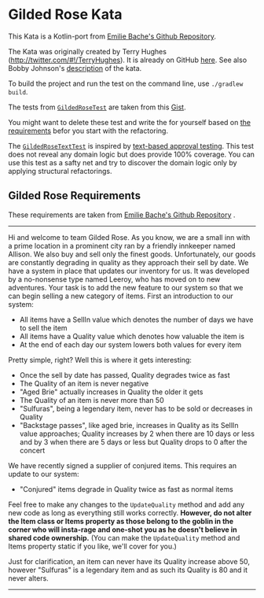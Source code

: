 # Gilded Rose Kata

This Kata is a Kotlin-port
from [Emilie Bache's Github Repository](https://github.com/emilybache/GildedRose-Refactoring-Kata).

The Kata was originally created by Terry Hughes (http://twitter.com/#!/TerryHughes). It is already
on GitHub [here](https://github.com/NotMyself/GildedRose). See also Bobby
Johnson's [description](http://iamnotmyself.com/2011/02/13/refactor-this-the-gilded-rose-kata/) of
the kata.

To build the project and run the test on the command line, use `./gradlew build`.

The tests from [`GildedRoseTest`](./src/test/kotlin/com/gildedrose/GildedRoseTest.kt) are taken from
this [Gist](https://gist.github.com/xpmatteo/5243745.js).

You might want to delete these test and write the for yourself based
on [the requirements](#gilded-rose-requirements) befor you start with the refactoring.

The [`GildedRoseTextTest`](./src/test/kotlin/com/gildedrose/GildedRoseTextTest.kt) is inspired
by [text-based approval testing](https://github.com/texttest/texttest). This test does not reveal
any domain logic but does provide 100% coverage. You can use this test as a safty net and try to
discover the domain logic only by applying structural refactorings.

## Gilded Rose Requirements

These requirements are taken
from [Emilie Bache's Github Repository](https://github.com/emilybache/GildedRose-Refactoring-Kata/blob/main/GildedRoseRequirements.txt)
.

--- 

Hi and welcome to team Gilded Rose. As you know, we are a small inn with a prime location in a
prominent city ran by a friendly innkeeper named Allison. We also buy and sell only the finest
goods. Unfortunately, our goods are constantly degrading in quality as they approach their sell by
date. We have a system in place that updates our inventory for us. It was developed by a no-nonsense
type named Leeroy, who has moved on to new adventures. Your task is to add the new feature to our
system so that we can begin selling a new category of items. First an introduction to our system:

* All items have a SellIn value which denotes the number of days we have to sell the item
* All items have a Quality value which denotes how valuable the item is
* At the end of each day our system lowers both values for every item

Pretty simple, right? Well this is where it gets interesting:

* Once the sell by date has passed, Quality degrades twice as fast
* The Quality of an item is never negative
* "Aged Brie" actually increases in Quality the older it gets
* The Quality of an item is never more than 50
* "Sulfuras", being a legendary item, never has to be sold or decreases in Quality
* "Backstage passes", like aged brie, increases in Quality as its SellIn value approaches; Quality
  increases by 2 when there are 10 days or less and by 3 when there are 5 days or less but Quality
  drops to 0 after the concert

We have recently signed a supplier of conjured items. This requires an update to our system:

* "Conjured" items degrade in Quality twice as fast as normal items

Feel free to make any changes to the `UpdateQuality` method and add any new code as long as
everything still works correctly. **However, do not alter the Item class or Items property as those
belong to the goblin in the corner who will insta-rage and one-shot you as he doesn't believe in
shared code ownership.** (You can make the `UpdateQuality` method and Items property static if you
like, we'll cover for you.)

Just for clarification, an item can never have its Quality increase above 50, however "Sulfuras" is
a legendary item and as such its Quality is 80 and it never alters.

---
